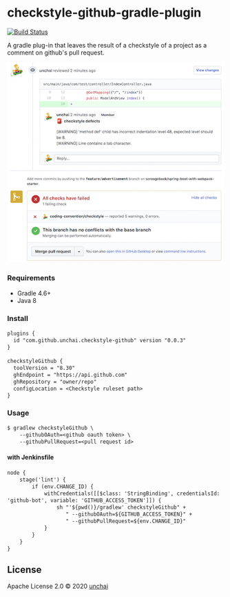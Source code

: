 # checkstyle-github-gradle-plugin

[![Build Status](https://img.shields.io/travis/unchai/checkstyle-github-gradle-plugin.svg)](https://travis-ci.org/unchai/checkstyle-github-gradle-plugin)

A gradle plug-in that leaves the result of a checkstyle of a project as a comment on github's pull request.

![Example](example.jpg)

### Requirements

* Gradle 4.6+
* Java 8

### Install

```
plugins {
  id "com.github.unchai.checkstyle-github" version "0.0.3"
}

checkstyleGithub {
  toolVersion = "8.30"
  ghEndpoint = "https://api.github.com"
  ghRepository = "owner/repo"
  configLocation = <Checkstyle ruleset path>
}
```

### Usage

```shell
$ gradlew checkstyleGithub \
    --githubOAuth=<github oauth token> \
    --githubPullRequest=<pull request id>
```

#### with Jenkinsfile

```
node {
    stage('lint') {
        if (env.CHANGE_ID) {
            withCredentials([[$class: 'StringBinding', credentialsId: 'github-bot', variable: 'GITHUB_ACCESS_TOKEN']]) {
                sh "'${pwd()}/gradlew' checkstyleGithub" +
                   " --githubOAuth=${GITHUB_ACCESS_TOKEN}" +
                   " --githubPullRequest=${env.CHANGE_ID}"
            }
        }
    }
}
```

## License

Apache License 2.0 © 2020 [unchai](https://github.com/unchai)
